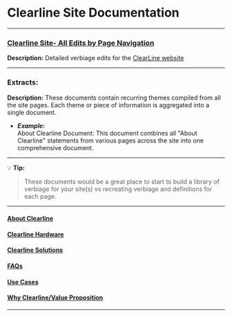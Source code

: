 # Clearline Site Documentation
___  

### [Clearline Site- All Edits by Page Navigation](edits.md)
**Description:**
 Detailed verbiage edits for the [ClearLine website](https://clearlineapps.com/)

___
### Extracts:

**Description:**
These documents contain recurring themes compiled from all the site pages. Each theme or piece of information is aggregated into a single document.

- _**Example:**_  
About Clearline Document:
This document combines all "About Clearline" statements from various pages across the site into one comprehensive document.
___
💡 **Tip:**
> These documents would be a great place to start to build a library of verbiage for your site(s) vs recreating verbiage and definitions for each page.
___

#### [About Clearline](./about.md)
#### [Clearline Hardware](./hardware.md)
#### [Clearline Solutions](./solutions.md)
#### [FAQs](./faqs.md)
####  [Use Cases](./use.md)
#### [Why Clearline/Value Proposition](./why.md)

____


